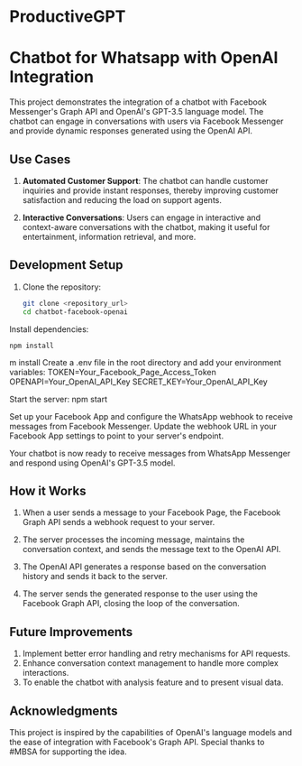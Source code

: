 # ProductiveGPT
# Chatbot for Whatsapp with OpenAI Integration

This project demonstrates the integration of a chatbot with Facebook Messenger's Graph API and OpenAI's GPT-3.5 language model. The chatbot can engage in conversations with users via Facebook Messenger and provide dynamic responses generated using the OpenAI API.

## Use Cases

1. **Automated Customer Support**: The chatbot can handle customer inquiries and provide instant responses, thereby improving customer satisfaction and reducing the load on support agents.

2. **Interactive Conversations**: Users can engage in interactive and context-aware conversations with the chatbot, making it useful for entertainment, information retrieval, and more.

## Development Setup

1. Clone the repository:

   ```bash
   git clone <repository_url>
   cd chatbot-facebook-openai

Install dependencies:
 
  ``` npm install ```

m install
Create a .env file in the root directory and add your environment variables:
TOKEN=Your_Facebook_Page_Access_Token
OPENAPI=Your_OpenAI_API_Key
SECRET_KEY=Your_OpenAI_API_Key

Start the server:
npm start

Set up your Facebook App and configure the WhatsApp webhook to receive messages from Facebook Messenger. Update the webhook URL in your Facebook App settings to point to your server's endpoint.

Your chatbot is now ready to receive messages from WhatsApp Messenger and respond using OpenAI's GPT-3.5 model.

## How it Works

1. When a user sends a message to your Facebook Page, the Facebook Graph API sends a webhook request to your server.

2. The server processes the incoming message, maintains the conversation context, and sends the message text to the OpenAI API.

3. The OpenAI API generates a response based on the conversation history and sends it back to the server.

4. The server sends the generated response to the user using the Facebook Graph API, closing the loop of the conversation.

## Future Improvements
1. Implement better error handling and retry mechanisms for API requests.
2. Enhance conversation context management to handle more complex interactions.
3. To enable the chatbot with analysis feature and to present visual data.

## Acknowledgments

This project is inspired by the capabilities of OpenAI's language models and the ease of integration with Facebook's Graph API. Special thanks to #MBSA for supporting the idea.
